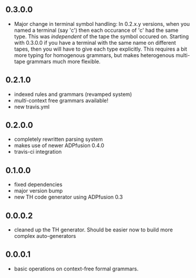 0.3.0.0
-------

- Major change in terminal symbol handling: In 0.2.x.y versions, when you named
  a terminal (say 'c') then each occurance of 'c' had the same type. This was
  *independent* of the tape the symbol occured on. Starting with 0.3.0.0 if you
  have a terminal with the same name on different tapes, then you will have to
  give each type explicitly. This requires a bit more typing for homogenous
  grammars, but makes heterogenous multi-tape grammars much more flexible.

0.2.1.0
-------

- indexed rules and grammars (revamped system)
- *multi*-context free grammars available!
- new travis.yml

0.2.0.0
-------

- completely rewritten parsing system
- makes use of newer ADPfusion 0.4.0
- travis-ci integration

0.1.0.0
-------

- fixed dependencies
- major version bump
- new TH code generator using ADPfusion 0.3

0.0.0.2
-------

- cleaned up the TH generator. Should be easier now to build more complex
  auto-generators

0.0.0.1
-------

- basic operations on context-free formal grammars.
